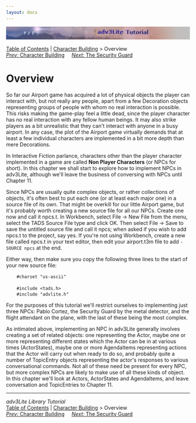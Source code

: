 ```yaml
---
layout: docs
---
```



<img src="topbar.jpg" data-border="0" />





<a href="toc.html" class="nav">Table of Contents</a> \|
<a href="character.html" class="nav">Character Building</a> \> Overview  
<span class="navnp"><a href="character.html" class="nav"><em>Prev:</em> Character
Building</a>    
<a href="guard.html" class="nav"><em>Next:</em> The Security Guard</a>
    </span>





# Overview

So far our Airport game has acquired a lot of physical objects the
player can interact with, but not really any people, apart from a few
Decoration objects representing groups of people with whom no real
interaction is possible. This risks making the game-play feel a little
dead, since the player character has no real interaction with any fellow
human beings. It may also strike players as a bit unrealistic that they
can't interact with anyone in a busy airport. In any case, the plot of
the Airport game virtually demands that at least a few individual
characters are implemented in a bit more depth than mere Decorations.

In Interactive Fiction parlance, characters other than the player
character implemented in a game are called **Non Player Characters** (or
NPCs for short). In this chapter we shall start to explore how to
implement NPCs in adv3Lite, although we'll leave the business of
conversing with NPCs until Chapter 11.

Since NPCs are usually quite complex objects, or rather collections of
objects, it's often best to put each one (or at least each major one) in
a source file of its own. That might be overkill for our little Airport
game, but it's probably worth creating a new source file for all our
NPCs. Create one now and call it npcs.t. In Workbench, select File -\>
New File from the menu, select the TADS Source File type and click OK.
Then select File -\> Save to save the untitled source file and call it
npcs; when asked if you wish to add npcs.t to the project, say yes. If
you're not using Workbench, create a new file called npcs.t in your text
editor, then edit your airport.t3m file to add
`-SOURCE npcs` at the end.

Either way, then make sure you copy the following three lines to the
start of your new source file:

```
    #charset "us-ascii"

    #include <tads.h>
    #include "advlite.h"
```

For the purposes of this tutorial we'll restrict ourselves to
implementing just three NPCs: Pablo Cortez, the Security Guard by the
metal detector, and the flight attendant on the plane, with the last of
these being the most complex.

As intimated above, implementing an NPC in adv3Lite generally involves
creating a set of related objects: one representing the Actor, maybe one
or more representing different states which the Actor can be in at
various times (ActorStates), maybe one or more AgendaItems representing
actions that the Actor will carry out when ready to do so, and probably
quite a number of TopicEntry objects representing the actor's responses
to various conversational commands. Not all of these need be present for
every NPC, but more complex NPCs are likely to make use of all these
kinds of object. In this chapter we'll look at Actors, ActorStates and
AgendaItems, and leave conversation and TopicEntries to Chapter 11.



------------------------------------------------------------------------



*adv3Lite Library Tutorial*  
<a href="toc.html" class="nav">Table of Contents</a> \|
<a href="character.html" class="nav">Character Building</a> \> Overview  
<span class="navnp"><a href="character.html" class="nav"><em>Prev:</em> Character
Building</a>    
<a href="guard.html" class="nav"><em>Next:</em> The Security Guard</a>
    </span>


